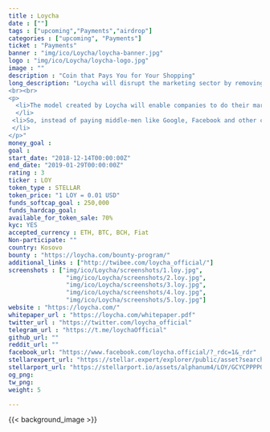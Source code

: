 ```yaml
---
title : Loycha
date : [""]
tags : ["upcoming","Payments","airdrop"]
categories : ["upcoming", "Payments"]
ticket : "Payments"
banner : "img/ico/Loycha/loycha-banner.jpg"
logo : "img/ico/Loycha/loycha-logo.jpg"
image : ""
description : "Coin that Pays You for Your Shopping"
long_description: "Loycha will disrupt the marketing sector by removing the middleman (the main idea behind Bitcoin and Blockchain) and enabling the companies and their customers to interact directly in a win-win model.
<br><br>
<p>
  <li>The model created by Loycha will enable companies to do their marketing and spend their money directly on their target audience by paying their target audience based on smart-contract advertisements (pay target audience on per click, per view, per download, per purchase etc.).
  </li>
 <li>So, instead of paying middle-men like Google, Facebook and other companies that sell advertisements, companies will be able to compete and advertise on their own and dedicate the goods to their customers.
 </li>
</p>"
money_goal :
goal :
start_date: "2018-12-14T00:00:00Z"
end_date: "2019-01-29T00:00:00Z"
rating : 3
ticker : LOY
token_type : STELLAR
token_price: "1 LOY = 0.01 USD"
funds_softcap_goal : 250,000
funds_hardcap_goal:
available_for_token_sale: 70%
kyc: YES
accepted_currency : ETH, BTC, BCH, Fiat
Non-participate: ""
country: Kosovo
bounty : "https://loycha.com/bounty-program/"
additional_links : ["http://twibee.com/loycha_official/"]
screenshots : ["img/ico/Loycha/screenshots/1.loy.jpg",
                "img/ico/Loycha/screenshots/2.loy.jpg",
                "img/ico/Loycha/screenshots/3.loy.jpg",
                "img/ico/Loycha/screenshots/4.loy.jpg",
                "img/ico/Loycha/screenshots/5.loy.jpg"]
website : "https://loycha.com/"
whitepaper_url : "https://loycha.com/whitepaper.pdf"
twitter_url : "https://twitter.com/loycha_official"
telegram_url : "https://t.me/loychaOfficial"
github_url: ""
reddit_url: ""
facebook_url: "https://www.facebook.com/loycha.official/?_rdc=1&_rdr"
stellarexpert_url: "https://stellar.expert/explorer/public/asset?search=loycha"
stellarport_url: "https://stellarport.io/assets/alphanum4/LOY/GCYCPPPPOL7FLCS3ZFQXH4Z6EB77D5XMBKFFKDHQ5HYNWQIPTX4XKPAF"
og_png:
tw_png:
weight: 5

---
```



{{< background_image >}}
